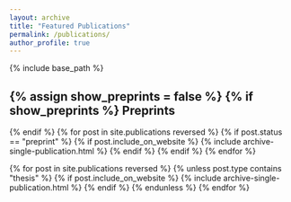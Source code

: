 ```yaml
---
layout: archive
title: "Featured Publications"
permalink: /publications/
author_profile: true
---
```


{% include base_path %}

{% assign show_preprints = false %}
{% if show_preprints %}
Preprints
------
{% endif %}
{% for post in site.publications reversed %}
  {% if post.status == "preprint" %}
    {% if post.include_on_website %}
      {% include archive-single-publication.html %}
    {% endif %}
  {% endif %}
{% endfor %}

{% for post in site.publications reversed %}
  {% unless post.type contains "thesis" %}
    {% if post.include_on_website %}
      {% include archive-single-publication.html %}
    {% endif %}
  {% endunless %}
{% endfor %}
